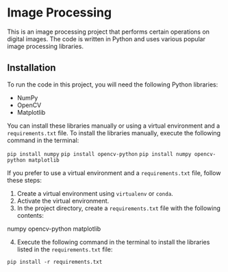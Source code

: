 # Image Processing

This is an image processing project that performs certain operations on digital images. The code is written in Python and uses various popular image processing libraries.


## Installation

To run the code in this project, you will need the following Python libraries:

- NumPy
- OpenCV
- Matplotlib

You can install these libraries manually or using a virtual environment and a `requirements.txt` file. To install the libraries manually, execute the following command in the terminal:

```pip install numpy```
```pip install opencv-python```
```pip install numpy opencv-python matplotlib```

If you prefer to use a virtual environment and a `requirements.txt` file, follow these steps:

1. Create a virtual environment using `virtualenv` or `conda`.
2. Activate the virtual environment.
3. In the project directory, create a `requirements.txt` file with the following contents:

numpy
opencv-python
matplotlib


4. Execute the following command in the terminal to install the libraries listed in the `requirements.txt` file:

```pip install -r requirements.txt```




